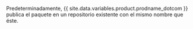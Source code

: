 Predeterminadamente, {{ site.data.variables.product.prodname_dotcom }} publica el paquete en un repositorio existente con el mismo nombre que éste.
